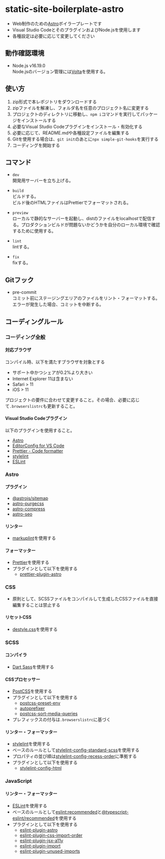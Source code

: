 # static-site-boilerplate-astro
- Web制作のための[Astro](https://astro.build/)ボイラープレートです
- Visual Studio CodeとそのプラグインおよびNode.jsを使用します
- 各種設定は必要に応じて変更してください

## 動作確認環境
- Node.js v16.19.0  
Node.jsのバージョン管理には[Volta](https://volta.sh/)を使用する。

## 使い方
1. zip形式で本レポジトリをダウンロードする
2. zipファイルを解凍し、フォルダ名を任意のプロジェクト名に変更する
3. プロジェクトのディレクトリに移動し、`npm i`コマンドを実行してパッケージをインストールする
4. 必要なVisual Studio Codeプラグインをインストール・有効化する
5. 必要に応じて、README.mdや各種設定ファイルを編集する
6. Gitを使用する場合は、`git init`のあとに`npx simple-git-hooks`を実行する
7. コーディングを開始する

## コマンド
- `dev`  
開発用サーバーを立ち上げる。

- `build`  
ビルドする。  
ビルド後のHTMLファイルはPrettierでフォーマットされる。

- `preview`  
ローカルで静的なサーバーを起動し、distのファイルをlocalhostで配信する。プロダクションビルドが問題ないかどうかを自分のローカル環境で確認するために使用する。

- `lint`  
lintする。

- `fix`  
fixする。

## Gitフック
- pre-commit  
コミット前にステージングエリアのファイルをリント・フォーマットする。エラーが発生した場合、コミットを中断する。

## コーディングルール
### コーディング全般
#### 対応ブラウザ
コンパイル時、以下を満たすブラウザを対象とする  
- サポート中かつシェアが0.2%より大きい
- Internet Explorer 11は含まない
- Safari > 11
- iOS > 11

プロジェクトの要件に合わせて変更すること。その場合、必要に応じて`.browserslistrc`も更新すること。

#### Visual Studio Codeプラグイン
以下のプラグインを使用すること。

- [Astro](https://marketplace.visualstudio.com/items?itemName=astro-build.astro-vscode)
- [EditorConfig for VS Code](https://marketplace.visualstudio.com/items?itemName=EditorConfig.EditorConfig)
- [Prettier - Code formatter](https://marketplace.visualstudio.com/items?itemName=esbenp.prettier-vscode)
- [stylelint](https://marketplace.visualstudio.com/items?itemName=stylelint.vscode-stylelint)
- [ESLint](https://marketplace.visualstudio.com/items?itemName=dbaeumer.vscode-eslint)

### Astro
#### プラグイン
- [@astrojs/sitemap](https://github.com/withastro/astro/tree/main/packages/integrations/sitemap)
- [astro-purgecss](https://github.com/codiume/orbit/tree/main/packages/astro-purgecss)
- [astro-compress](https://github.com/astro-community/astro-compress)
- [astro-seo](https://github.com/jonasmerlin/astro-seo)

#### リンター
- [markuplint](https://github.com/markuplint/markuplint)を使用する

#### フォーマッター
- [Prettier](https://marketplace.visualstudio.com/items?itemName=esbenp.prettier-vscode)を使用する
- プラグインとして以下を使用する
	- [prettier-plugin-astro](https://github.com/withastro/prettier-plugin-astro)

### CSS
- 原則として、SCSSファイルをコンパイルして生成したCSSファイルを直接編集することは禁止する

#### リセットCSS
- [destyle.css](https://github.com/nicolas-cusan/destyle.css)を使用する

### SCSS
#### コンパイラ
- [Dart Sass](https://github.com/sass/dart-sass)を使用する

#### CSSプロセッサー
- [PostCSS](https://github.com/postcss/postcss)を使用する
- プラグインとして以下を使用する
  - [postcss-preset-env](https://github.com/csstools/postcss-plugins/tree/main/plugin-packs/postcss-preset-env)
  - [autoprefixer](https://github.com/postcss/autoprefixer)
  - [postcss-sort-media-queries](https://github.com/solversgroup/postcss-sort-media-queries)
- プレフィックスの付与は`.browserslistrc`に基づく

#### リンター・フォーマッター
- [stylelint](https://stylelint.io/)を使用する
- ベースのルールとして[stylelint-config-standard-scss](https://github.com/stylelint-scss/stylelint-config-standard-scss)を使用する
- プロパティの並び順は[stylelint-config-recess-order](https://github.com/stormwarning/stylelint-config-recess-order)に準拠する
- プラグインとして以下を使用する
  - [stylelint-config-html](https://github.com/ota-meshi/stylelint-config-html)

### JavaScript
#### リンター・フォーマッター
- [ESLint](https://eslint.org/)を使用する
- ベースのルールとして[eslint:recommended](https://eslint.org/docs/rules/)と[@typescript-eslint/recommended](https://github.com/typescript-eslint/typescript-eslint)を使用する
- プラグインとして以下を使用する
  - [eslint-plugin-astro](https://github.com/ota-meshi/eslint-plugin-astro)
  - [eslint-plugin-css-import-order](https://www.npmjs.com/package/eslint-plugin-css-import-order)
  - [eslint-plugin-jsx-a11y](https://github.com/jsx-eslint/eslint-plugin-jsx-a11y)
  - [eslint-plugin-import](https://github.com/import-js/eslint-plugin-import/blob/main/docs/rules/order.md)
  - [eslint-plugin-unused-imports](https://github.com/sweepline/eslint-plugin-unused-imports)
